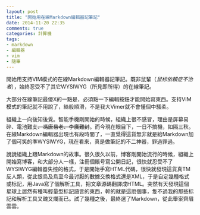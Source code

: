 ```yaml
---
layout: post
title: "開始用在線Markdown編輯器記筆記"
date: 2014-11-20 22:35
comments: true
categories: 計算機
tags:
- markdown
- 編輯器
- vim
- 隨筆
---
```


開始用支持VIM模式的在線Markdown編輯器記筆記。既非鼠輩（_鼠标依賴症不治者_），始終忍受不了其它WYSIWYG（所見即所得）的在線筆記。

大部分在線筆記最傻X的一點是，必須點一下編輯按鈕才能開始寫東西。支持VIM模式的筆記就不用說了，絲般順滑，不是我大Vimer就不會懂個中騷柔。

組織上一向後知後覺。智能手機剛開始的時候，組織上很不感冒，理由是屏幕易碎、電池難支<del>、馮唐易老、李廣難封</del>。而今現在眼目下，一日不搞機，如隔三秋。在線Markdown編輯器出現也有段時間了，一直覺得這貨無非就是給Markdown加了個可笑的準WYSIWYG，現在看來，真是做筆記的不二神器，罪過罪過。

說說組織上跟Markdown的故事。很久很久以前，博客剛開始流行的時候，組織上開始寫博客，和大部分人一樣，注冊個賬号寫公開日記，很快就忍受不了WYSIWYG編輯器失控的格式，于是開始手寫HTML代碼，很快就發現這貨真TM反人類，從此恨烏及烏至今最讨厭的數據交換格式還是XML，于是自定幾種格式或标記，用Java寫了個解析工具，把文章源碼翻譯成HTML。突然有天發現這個星球上居然有種叫輕量型标記語言的東西，幹的就是這麽個事，隻不過我的那些标記和解析工具又醜又爛而已。試了幾種之後，最終選了Markdown，從此舉案齊眉雲雲。
